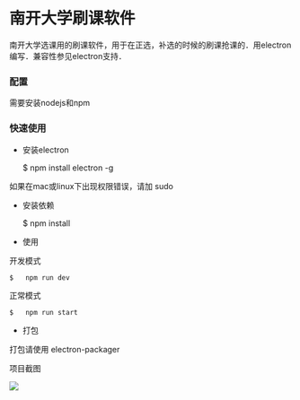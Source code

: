 # 南开大学刷课软件
南开大学选课用的刷课软件，用于在正选，补选的时候的刷课抢课的．用electron编写．兼容性参见electron支持．

### 配置
需要安装nodejs和npm

### 快速使用
- 安装electron

	
    $	npm install electron -g

如果在mac或linux下出现权限错误，请加 sudo

-	安装依赖


	$	npm install 

-	使用

开发模式

	$	npm run dev

正常模式

	$	npm run start


-	打包

打包请使用 electron-packager


项目截图

<img src="http://i1.piimg.com/4851/71dfcaf483c3c2ae.png">